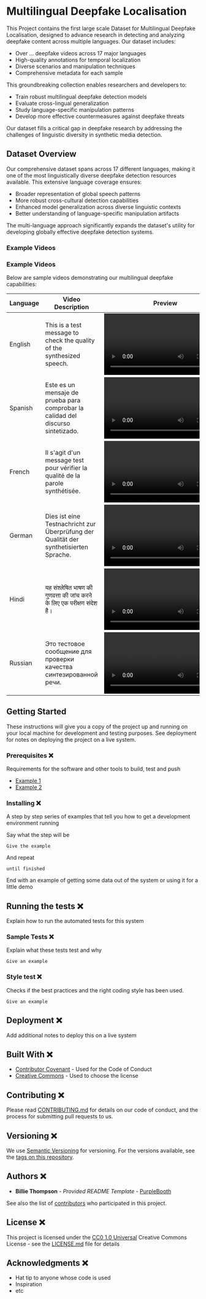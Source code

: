 # Multilingual Deepfake Localisation
This Project contains the first large scale Dataset for Multilingual Deepfake Localisation, designed to advance research in detecting and analyzing deepfake content across multiple languages. Our dataset includes:

- Over ... deepfake videos across 17 major languages
- High-quality annotations for temporal localization
- Diverse scenarios and manipulation techniques
- Comprehensive metadata for each sample

This groundbreaking collection enables researchers and developers to:
- Train robust multilingual deepfake detection models
- Evaluate cross-lingual generalization
- Study language-specific manipulation patterns
- Develop more effective countermeasures against deepfake threats

Our dataset fills a critical gap in deepfake research by addressing the challenges of linguistic diversity in synthetic media detection.

## Dataset Overview

Our comprehensive dataset spans across 17 different languages, making it one of the most linguistically diverse deepfake detection resources available. This extensive language coverage ensures:

- Broader representation of global speech patterns
- More robust cross-cultural detection capabilities
- Enhanced model generalization across diverse linguistic contexts
- Better understanding of language-specific manipulation artifacts

The multi-language approach significantly expands the dataset's utility for developing globally effective deepfake detection systems.

### Example Videos

### Example Videos

Below are sample videos demonstrating our multilingual deepfake capabilities:

| Language | Video Description | Preview |
|----------|------------------|---------|
| English | This is a test message to check the quality of the synthesized speech. | <video src="https://github.com/j-tobias/DF_MultiLingual/raw/main/examples/output_de2en.mp4" controls width="320"> |
| Spanish | Este es un mensaje de prueba para comprobar la calidad del discurso sintetizado. | <video src="https://github.com/j-tobias/DF_MultiLingual/raw/main/examples/output_de2es.mp4" controls width="320"> |
| French | Il s'agit d'un message test pour vérifier la qualité de la parole synthétisée. | <video src="https://github.com/j-tobias/DF_MultiLingual/raw/main/examples/output_de2fr.mp4" controls width="320"> |
| German | Dies ist eine Testnachricht zur Überprüfung der Qualität der synthetisierten Sprache. | <video src="https://github.com/j-tobias/DF_MultiLingual/raw/main/examples/output_de2de.mp4" controls width="320"> |
| Hindi | यह संश्लेषित भाषण की गुणवत्ता की जांच करने के लिए एक परीक्षण संदेश है। | <video src="https://github.com/j-tobias/DF_MultiLingual/raw/main/examples/output_de2hi.mp4" controls width="320"> |
| Russian | Это тестовое сообщение для проверки качества синтезированной речи. | <video src="https://github.com/j-tobias/DF_MultiLingual/raw/main/examples/output_de2ru.mp4" controls width="320"> |



## Getting Started

These instructions will give you a copy of the project up and running on
your local machine for development and testing purposes. See deployment
for notes on deploying the project on a live system.

### Prerequisites ❌

Requirements for the software and other tools to build, test and push 
- [Example 1](https://www.example.com)
- [Example 2](https://www.example.com)

### Installing ❌

A step by step series of examples that tell you how to get a development
environment running

Say what the step will be

    Give the example

And repeat

    until finished

End with an example of getting some data out of the system or using it
for a little demo

## Running the tests ❌

Explain how to run the automated tests for this system

### Sample Tests ❌

Explain what these tests test and why

    Give an example

### Style test ❌

Checks if the best practices and the right coding style has been used.

    Give an example

## Deployment ❌

Add additional notes to deploy this on a live system

## Built With  ❌

  - [Contributor Covenant](https://www.contributor-covenant.org/) - Used
    for the Code of Conduct
  - [Creative Commons](https://creativecommons.org/) - Used to choose
    the license

## Contributing  ❌

Please read [CONTRIBUTING.md](CONTRIBUTING.md) for details on our code
of conduct, and the process for submitting pull requests to us.

## Versioning ❌

We use [Semantic Versioning](http://semver.org/) for versioning. For the versions
available, see the [tags on this
repository](https://github.com/PurpleBooth/a-good-readme-template/tags).

## Authors ❌

  - **Billie Thompson** - *Provided README Template* -
    [PurpleBooth](https://github.com/PurpleBooth)

See also the list of
[contributors](https://github.com/PurpleBooth/a-good-readme-template/contributors)
who participated in this project.

## License ❌

This project is licensed under the [CC0 1.0 Universal](LICENSE.md)
Creative Commons License - see the [LICENSE.md](LICENSE.md) file for
details

## Acknowledgments ❌

  - Hat tip to anyone whose code is used
  - Inspiration
  - etc
